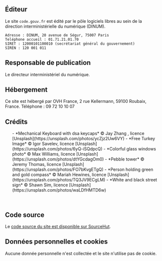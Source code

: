 ## Éditeur

Le site `code.gouv.fr` est édité par le pôle logiciels libres au sein de la direction interministérielle du numérique (DINUM).

```
Adresse : DINUM, 20 avenue de Ségur, 75007 Paris
Teléphone accueil : 01.71.21.01.70
SIRET : 12000101100010 (secrétariat général du gouvernement)
SIREN : 120 001 011
```

## Responsable de publication

Le directeur interministériel du numérique.

## Hébergement

Ce site est hébergé par OVH France, 2 rue Kellermann, 59100 Roubaix, France.  Téléphone : 09 72 10 10 07

## Crédits

<ul>
- *Mechanical Keyboard with dsa keycaps* © Jay Zhang , licence [Unsplash](https://unsplash.com/photos/ycZjz2Uw6VY)
- *Free Turkey Image* © Igor Savelev, licence [Unsplash](https://unsplash.com/photos/6yQ-iSQdpcQ)
- *Colorful glass windows photo* © Max Williams, licence [Unsplash](https://unsplash.com/photos/dtYGcdagOm0)
- *Pebble tower* © Jeremy Thomas, licence [Unsplash](https://unsplash.com/photos/FO7bKvgETgQ)
- *Person holding green and gold compass* © Mariah Hewines, licence [Unsplash](https://unsplash.com/photos/TQ3JV9ECgLM)
- *White and black street sign* © Shawn Sim, licence [Unsplash](https://unsplash.com/photos/waLDfHMTD6w)
</ul>
<br>

## Code source

Le [code source du site est disponible sur SourceHut](https://git.sr.ht/~codegouvfr/code.gouv.fr).

## Données personnelles et cookies

Aucune donnée personnelle n'est collectée et le site n'utilise pas de cookie.
